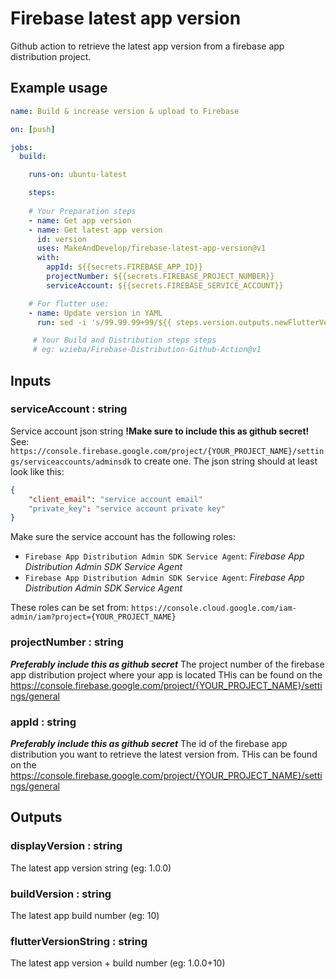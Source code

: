 # Firebase latest app version
Github action to retrieve the latest app version from a firebase app distribution project.

## Example usage

```yml
name: Build & increase version & upload to Firebase

on: [push]

jobs:
  build:

    runs-on: ubuntu-latest

    steps:
    
    # Your Preparation steps
    - name: Get app version
    - name: Get latest app version
      id: version
      uses: MakeAndDevelop/firebase-latest-app-version@v1
      with:
        appId: ${{secrets.FIREBASE_APP_ID}}
        projectNumber: ${{secrets.FIREBASE_PROJECT_NUMBER}}
        serviceAccount: ${{secrets.FIREBASE_SERVICE_ACCOUNT}}

    # For flutter use:
    - name: Update version in YAML
      run: sed -i 's/99.99.99+99/${{ steps.version.outputs.newFlutterVersionString }}/g' pubspec.yaml

     # Your Build and Distribution steps steps
     # eg: wzieba/Firebase-Distribution-Github-Action@v1
```

## Inputs

### serviceAccount : string
Service account json string **!Make sure to include this as github secret!**
See: `https://console.firebase.google.com/project/{YOUR_PROJECT_NAME}/settings/serviceaccounts/adminsdk` to create one. The json string should at least look like this:

```json
{
    "client_email": "service account email"
    "private_key": "service account private key"
}
```

Make sure the service account has the following roles:
- `Firebase App Distribution Admin SDK Service Agent`: *Firebase App Distribution Admin SDK Service Agent*
- `Firebase App Distribution Admin SDK Service Agent`: *Firebase App Distribution Admin SDK Service Agent*

These roles can be set from: `https://console.cloud.google.com/iam-admin/iam?project={YOUR_PROJECT_NAME}` 

### projectNumber : string
***Preferably include this as github secret***
The project number of the firebase app distribution project where your app is located
THis can be found on the https://console.firebase.google.com/project/{YOUR_PROJECT_NAME}/settings/general

### appId : string
***Preferably include this as github secret***
The id of the firebase app distribution you want to retrieve the latest version from.
THis can be found on the https://console.firebase.google.com/project/{YOUR_PROJECT_NAME}/settings/general

## Outputs

### displayVersion : string
The latest app version string (eg: 1.0.0)
  
### buildVersion : string
The latest app build number (eg: 10)
  
### flutterVersionString : string
The latest app version + build number (eg: 1.0.0+10)

